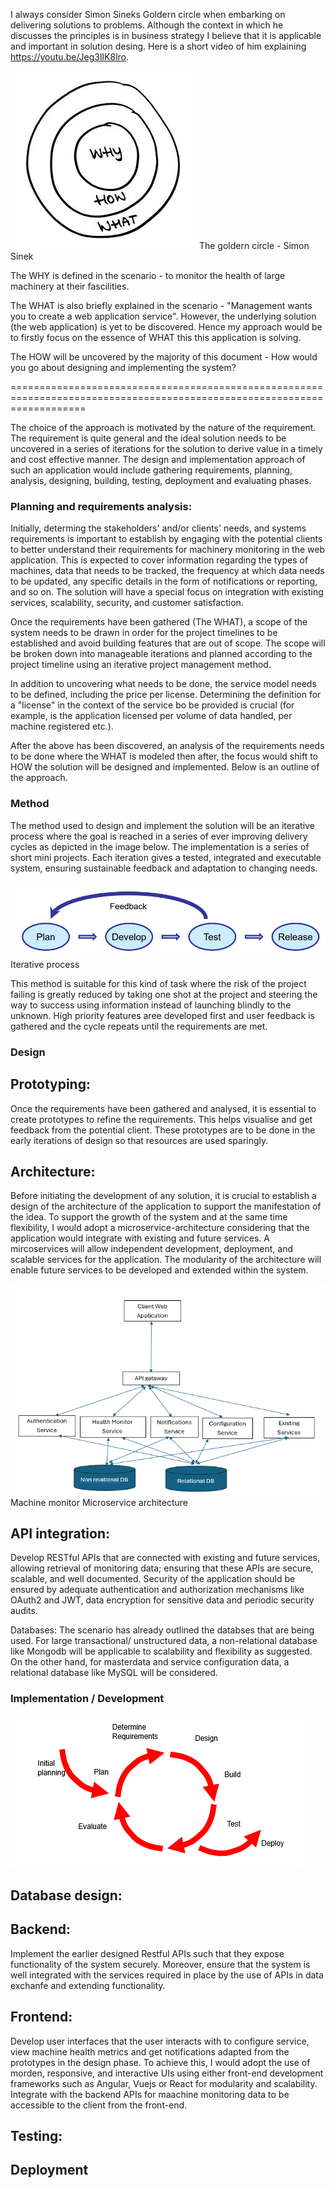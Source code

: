 I always consider Simon Sineks Goldern circle when embarking on delivering solutions to problems. Although the context in which he discusses the principles is in business strategy I believe that it is applicable and important in solution desing. Here is a short video of him explaining https://youtu.be/Jeg3lIK8lro.

![Simon Senik - The Goldern circle](image.png) The goldern circle - Simon Sinek

The WHY is defined in the scenario - to monitor the health of large machinery at their fascilities.

The WHAT is also briefly explained in the scenario - "Management wants you to create a web application service". However, the underlying solution (the web application) is yet to be discovered. Hence my approach would be to firstly focus on the essence of WHAT this this application is solving.

The HOW will be uncovered by the majority of this document - How would you go about designing and implementing the system?

=========================================================================================================================

The choice of the approach is motivated by the nature of the requirement. The requirement is quite general and the ideal solution needs to be uncovered in a series of iterations for the solution to derive value in a timely and cost effective manner. The design and implementation approach of such an application would include gathering requirements, planning, analysis, designing, building, testing, deployment and evaluating phases.

### Planning and requirements analysis:

Initially, determing the stakeholders' and/or clients' needs, and systems requirements is important to establish by engaging with the potential clients to better understand their requirements for machinery monitoring in the web application. This is expected to cover information regarding the types of machines, data that needs to be tracked, the frequency at which data needs to be updated, any specific details in the form of notifications or reporting, and so on. The solution will have a special focus on integration with existing services, scalability, security, and customer satisfaction. 

Once the requirements have been gathered (The WHAT), a scope of the system needs to be drawn in order for the project timelines to be established and avoid building features that are out of scope. The scope will be broken down into manageable iterations and planned according to the project timeline using an iterative project management method. 

In addition to uncovering what needs to be done, the service model needs to be defined, including the price per license. Determining the definition for a "license" in the context of the service bo be provided is crucial (for example, is the application licensed per volume of data handled, per machine registered etc.).

After the above has been discovered, an analysis of the requirements needs to be done where the WHAT is modeled then after, the focus would shift to HOW the solution will be designed and implemented. Below is an outline of the approach.

### Method
The method used to design and implement the solution will be an iterative process where the goal is reached in a series of ever improving delivery cycles as depicted in the image below. The implementation is a series of short mini projects. Each iteration gives a tested, integrated and executable system, ensuring sustainable feedback and adaptation to changing needs.

![Iterative process](image-1.png) Iterative process

This method is suitable for this kind of task where the risk of the project failing is greatly reduced by taking one shot at the project and steering the way to success using information instead of launching blindly to the unknown. High priority features aree developed first and user feedback is gathered and the cycle repeats until the requirements are met.

### Design

## Prototyping: 
Once the requirements have been gathered and analysed, it is essential to create prototypes to refine the requirements.
This helps visualise and get feedback from the potential client. These prototypes are to be done in the early iterations of design so that resources are used sparingly. 

## Architecture: 
Before initiating the development of any solution, it is crucial to establish a design of the architecture of the application to support the manifestation of the idea. To support the growth of the system and at the same time flexibility, I would adopt a microservice-architecture considering that the application would integrate with existing and future services. A mircoservices will allow independent development, deployment, and scalable services for the application. The modularity of the architecture will enable future services to be developed and extended within the system.

![Microservice architecture](image-3.png)
Machine monitor Microservice architecture

## API integration: 
Develop RESTful APIs that are connected with existing and future services, allowing retrieval of monitoring data; ensuring that these APIs are secure, scalable, and well documented. Security of the application should be ensured by adequate authentication and authorization mechanisms like OAuth2 and JWT, data encryption for sensitive data and periodic security audits. 

Databases: The scenario has already outlined the databses that are being used. For large transactional/ unstructured data, a non-relational database like Mongodb will be applicable to scalability and flexibility as suggested. On the other hand, for masterdata and service configuration data, a relational database like MySQL will be considered. 
 
### Implementation / Development

![Implementation process](image-4.png)

## Database design: 

## Backend: 
Implement the earlier designed Restful APIs such that they expose functionality of the system securely. Moreover, ensure that the system is well integrated with the services required in place by the use of APIs in data exchanfe and extending functionality.

## Frontend: 
Develop user interfaces that the user interacts with to configure service, view machine health metrics and get notifications adapted from the prototypes in the design phase. To achieve this, I would adopt the use of morden, responsive, and interactive UIs using either front-end development frameworks such as Angular, Vuejs or React for modularity and scalability. Integrate with the backend APIs for maachine monitoring data to be accessible to the client from the front-end.

## Testing: 

## Deployment



